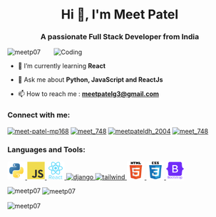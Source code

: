 <h1 align="center">Hi 👋, I'm Meet Patel</h1>
<h3 align="center">A passionate Full Stack Developer from India</h3>

<img align="right" alt="Coding" width="400" src="https://user-images.githubusercontent.com/74038190/212748842-9fcbad5b-6173-4175-8a61-521f3dbb7514.gif" />

<p align="left"> <img src="https://komarev.com/ghpvc/?username=meetp07&label=Profile%20views&color=0e75b6&style=flat" alt="meetp07" /> </p>

- 🌱 I’m currently learning **React**

- 💬 Ask me about **Python, JavaScript and ReactJs**

- 📫 How to reach me : **meetpatelg3@gmail.com**

<h3 align="left">Connect with me:</h3>
<p align="left">
<a href="https://linkedin.com/in/meet-patel-mp168" target="blank"><img align="center" src="https://raw.githubusercontent.com/rahuldkjain/github-profile-readme-generator/master/src/images/icons/Social/linked-in-alt.svg" alt="meet-patel-mp168" height="30" width="40" /></a>
<a href="https://www.leetcode.com/meet_748" target="blank"><img align="center" src="https://raw.githubusercontent.com/rahuldkjain/github-profile-readme-generator/master/src/images/icons/Social/leet-code.svg" alt="meet_748" height="30" width="40" /></a>
<a href="https://www.hackerrank.com/meetpateldh_2004" target="blank"><img align="center" src="https://raw.githubusercontent.com/rahuldkjain/github-profile-readme-generator/master/src/images/icons/Social/hackerrank.svg" alt="meetpateldh_2004" height="30" width="40" /></a>
<a href="https://www.codechef.com/users/meet_748" target="blank"><img align="center" src="https://cdn.jsdelivr.net/npm/simple-icons@3.1.0/icons/codechef.svg" alt="meet_748" height="30" width="40" /></a>
</p>

<h3 align="left">Languages and Tools:</h3>
<p align="left"> 
  <a href="https://www.python.org" target="_blank" rel="noreferrer"> <img src="https://raw.githubusercontent.com/devicons/devicon/master/icons/python/python-original.svg" alt="python" width="40" height="40"/> </a>  
  <a href="https://developer.mozilla.org/en-US/docs/Web/JavaScript" target="_blank" rel="noreferrer"> <img src="https://raw.githubusercontent.com/devicons/devicon/master/icons/javascript/javascript-original.svg" alt="javascript" width="40" height="40"/> </a> 
  <a href="https://reactjs.org/" target="_blank" rel="noreferrer"> <img src="https://raw.githubusercontent.com/devicons/devicon/master/icons/react/react-original-wordmark.svg" alt="react" width="40" height="40"/> </a> 
  <a href="https://www.djangoproject.com/" target="_blank" rel="noreferrer"> <img src="https://cdn.worldvectorlogo.com/logos/django.svg" alt="django" width="40" height="40"/> </a> 
  <a href="https://tailwindcss.com/" target="_blank" rel="noreferrer"> <img src="https://www.vectorlogo.zone/logos/tailwindcss/tailwindcss-icon.svg" alt="tailwind" width="40" height="40"/> </a> 
  <a href="https://www.w3.org/html/" target="_blank" rel="noreferrer"> <img src="https://raw.githubusercontent.com/devicons/devicon/master/icons/html5/html5-original-wordmark.svg" alt="html5" width="40" height="40"/> </a> 
  <a href="https://www.w3schools.com/css/" target="_blank" rel="noreferrer"> <img src="https://raw.githubusercontent.com/devicons/devicon/master/icons/css3/css3-original-wordmark.svg" alt="css3" width="40" height="40"/> </a> 
  <a href="https://getbootstrap.com" target="_blank" rel="noreferrer" style="background-color:white"> <img src="https://raw.githubusercontent.com/devicons/devicon/master/icons/bootstrap/bootstrap-plain-wordmark.svg" alt="bootstrap" width="40" height="40"/> </a> </p>

<p><img align="left" src="https://github-readme-stats.vercel.app/api/top-langs?username=meetp07&show_icons=true&locale=en&layout=compact" alt="meetp07" /></p>

<p>&nbsp;<img align="center" src="https://github-readme-stats.vercel.app/api?username=meetp07&show_icons=true&locale=en" alt="meetp07" /></p>

<p><img align="center" src="https://github-readme-streak-stats.herokuapp.com/?user=meetp07&" alt="meetp07" /></p>
